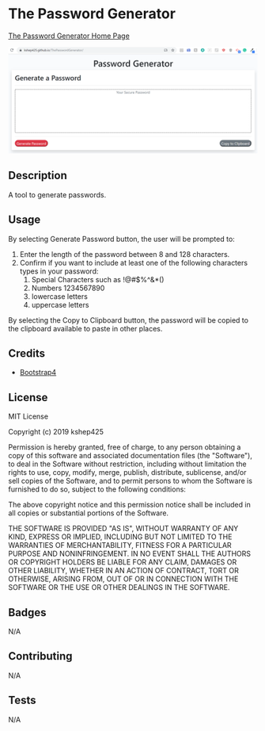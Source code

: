 # The Password Generator

<a href="https://kshep425.github.io/ThePasswordGenerator/" target="_blank">
The Password Generator Home Page
<p align="center">
  <img alt="The Password Generator Home Page" src="./assets/img/ThePasswordGenerator.png">
</p>
</a>

## Description
A tool to generate passwords.

## Usage
By selecting Generate Password button, the user will be prompted to:

1. Enter the length of the password between 8 and 128 characters.
1. Confirm if you want to include at least one of the following characters types in your password:
    1. Special Characters such as !@#$%^&*()
    1. Numbers 1234567890
    1. lowercase letters
    1. uppercase letters

By selecting the Copy to Clipboard button, the password will be copied to the clipboard available to paste in other places.

## Credits

* [Bootstrap4](https://www.https://getbootstrap.com)

## License
MIT License

Copyright (c) 2019 kshep425

Permission is hereby granted, free of charge, to any person obtaining a copy
of this software and associated documentation files (the "Software"), to deal
in the Software without restriction, including without limitation the rights
to use, copy, modify, merge, publish, distribute, sublicense, and/or sell
copies of the Software, and to permit persons to whom the Software is
furnished to do so, subject to the following conditions:

The above copyright notice and this permission notice shall be included in all
copies or substantial portions of the Software.

THE SOFTWARE IS PROVIDED "AS IS", WITHOUT WARRANTY OF ANY KIND, EXPRESS OR
IMPLIED, INCLUDING BUT NOT LIMITED TO THE WARRANTIES OF MERCHANTABILITY,
FITNESS FOR A PARTICULAR PURPOSE AND NONINFRINGEMENT. IN NO EVENT SHALL THE
AUTHORS OR COPYRIGHT HOLDERS BE LIABLE FOR ANY CLAIM, DAMAGES OR OTHER
LIABILITY, WHETHER IN AN ACTION OF CONTRACT, TORT OR OTHERWISE, ARISING FROM,
OUT OF OR IN CONNECTION WITH THE SOFTWARE OR THE USE OR OTHER DEALINGS IN THE
SOFTWARE.

## Badges
N/A

## Contributing
N/A

## Tests
N/A